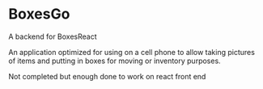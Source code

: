 # BoxesGo


A backend for BoxesReact

An application optimized for using on a cell phone to allow taking pictures of items and putting in boxes for moving or inventory purposes.

Not completed but enough done to work on react front end
